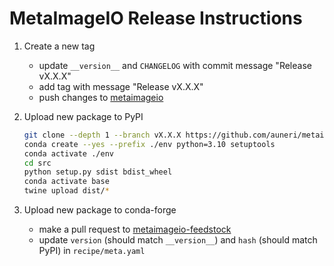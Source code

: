 # MetaImageIO Release Instructions

1. Create a new tag
    * update `__version__` and `CHANGELOG` with commit message "Release vX.X.X"
    * add tag with message "Release vX.X.X"
    * push changes to [metaimageio](https://github.com/auneri/metaimageio)

2. Upload new package to PyPI

    ```bash
    git clone --depth 1 --branch vX.X.X https://github.com/auneri/metaimageio src
    conda create --yes --prefix ./env python=3.10 setuptools
    conda activate ./env
    cd src
    python setup.py sdist bdist_wheel
    conda activate base
    twine upload dist/*
    ```

3. Upload new package to conda-forge
    * make a pull request to [metaimageio-feedstock](https://github.com/conda-forge/metaimageio-feedstock)
    * update `version` (should match `__version__`) and `hash` (should match PyPI) in `recipe/meta.yaml`
